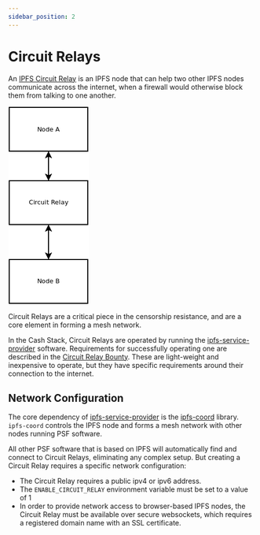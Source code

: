 ```yaml
---
sidebar_position: 2
---
```


# Circuit Relays

An [IPFS Circuit Relay](https://docs.libp2p.io/concepts/circuit-relay/) is an IPFS node that can help two other IPFS nodes communicate across the internet, when a firewall would otherwise block them from talking to one another.

![Circuit Relay](../img/circuit-relay01.png)

Circuit Relays are a critical piece in the censorship resistance, and are a core element in forming a mesh network.

In the Cash Stack, Circuit Relays are operated by running the [ipfs-service-provider](https://github.com/Permissionless-Software-Foundation/ipfs-service-provider) software. Requirements for successfully operating one are described in the [Circuit Relay Bounty](https://github.com/Permissionless-Software-Foundation/bounties/blob/master/bounties/active/circuit-relays.md). These are light-weight and inexpensive to operate, but they have specific requirements around their connection to the internet.

## Network Configuration

The core dependency of [ipfs-service-provider](https://github.com/Permissionless-Software-Foundation/ipfs-service-provider) is the [ipfs-coord](https://www.npmjs.com/package/ipfs-coord) library. `ipfs-coord` controls the IPFS node and forms a mesh network with other nodes running PSF software.

All other PSF software that is based on IPFS will automatically find and connect to Circuit Relays, eliminating any complex setup. But creating a Circuit Relay requires a specific network configuration:

- The Circuit Relay requires a public ipv4 or ipv6 address.
- The `ENABLE_CIRCUIT_RELAY` environment variable must be set to a value of 1
- In order to provide network access to browser-based IPFS nodes, the Circuit Relay must be available over secure websockets, which requires a registered domain name with an SSL certificate.

